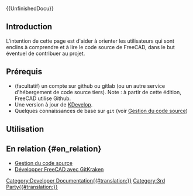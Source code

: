  {{UnfinishedDocu}}

## Introduction

L\'intention de cette page est d\'aider à orienter les utilisateurs qui sont enclins à comprendre et à lire le code source de FreeCAD, dans le but éventuel de contribuer au projet.

## Prérequis

-   (facultatif) un compte sur github ou gitlab (ou un autre service d\'hébergement de code source tiers). Note : à partir de cette édition, FreeCAD utilise Github.
-   Une version à jour de [KDevelop](https://www.kdevelop.org/).
-   Quelques connaissances de base sur `git` (voir [Gestion du code source](Source_code_management/fr.md))

## Utilisation

## En relation {#en_relation}

-   [Gestion du code source](Source_code_management/fr.md)
-   [Développer FreeCAD avec GitKraken](Developing_FreeCAD_with_GitKraken/fr.md)

[Category:Developer Documentation{{\#translation:}}](Category:Developer_Documentation.md) [Category:3rd Party{{\#translation:}}](Category:3rd_Party.md)

